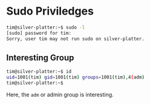 # Sudo Priviledges

```bash
tim@silver-platter:~$ sudo -l
[sudo] password for tim: 
Sorry, user tim may not run sudo on silver-platter.
```

## Interesting Group

```bash
tim@silver-platter:~$ id
uid=1001(tim) gid=1001(tim) groups=1001(tim),4(adm)
tim@silver-platter:~$ 
```

Here, the `adm` or admin group is interesting.

